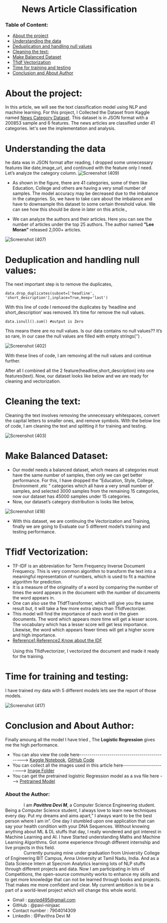 # &nbsp;&nbsp;&nbsp;&nbsp;&nbsp;&nbsp;&nbsp;   News Article Classification

### Table of Content:
-	[About the project](#about-the-project) 
-	[Understanding the data](#understanding-the-data)
-	[Deduplication and handling null values](#deduplication-and-handling-null-values)
-	[Cleaning the text:](#cleaning-the-text) 
- [Make Balanced Dataset](#make-balanced-dataset)
-	[Tfidf Vectorization](#tfidf-vectorization)
-	[Time for training and testing](#time-for-training-and-testing)
- [Conclusion and About Author](#conclusion-and-about-author) 

# About the project:
In this article, we will see the text classification model using NLP and machine learning. For this project, I Collected the Dataset from Kaggle named [News Category Dataset](https://www.kaggle.com/rmisra/news-category-dataset).
This dataset is in JSON format with a 200853 sample and 6 features. The news articles are classified under 41 categories. let's see the implementation and analysis.

# Understanding the data
he data was in JSON format after reading, I dropped some unnecessary features like date,image_url, and continued with the feature only I need.
Let’s analyze the category column.
![Screenshot (409)](https://user-images.githubusercontent.com/51699297/104182031-d34d7200-5435-11eb-8d8d-aca29b34bc94.png)

- As shown in the figure, there are 41 categories, some of them like Education, College and others are having a very small number of  samples. The model accuracy may be decreased due to the imbalance in the categories. So, we have to take care about the imbalance and have to downsample this dataset to some certain threshold value. We can see how this should be done in later on this article.,<br/>

- We can analyze  the authors and their articles. Here you can see the number of articles under the top 25 authors. The author named  <b>”Lee Moran”</b>  released 2,000+ articles.<br/>

![Screenshot (407)](https://user-images.githubusercontent.com/51699297/104182043-d8aabc80-5435-11eb-8a56-2dce6d13a67b.png)

# Deduplication and handling null values:
The next important step is to remove the duplicates,<br/>
```
data.drop_duplicates(subset=['headline', 'short_description'],inplace=True,keep='last') 
```
With this line of code I removed the duplicates by ‘headline and short_description’ was removed. It’s time for remove the null values.<br/>
```
data.isnull().sum() #output is Zero
```
This means there are no null values. Is our data contains no null values?? It’s so rare, In our case the null values are filled with empty strings(‘’) .<br/>


![Screenshot (402)](https://user-images.githubusercontent.com/51699297/104180572-5b7e4800-5433-11eb-858c-396a81e4fd0d.png)


With these lines of code, I am removing all the null values and continue further.<br/>

After all I combined all the 2 feature(headline,short_description)  into one features(text). Now, our dataset looks like below and we are ready for cleaning and vectorization.<br/>

# Cleaning the text:

Cleaning the text involves removing the unnecessary whitespaces, convert the capital letters to smaller ones, and remove symbols. With the below line of code, I am cleaning the text and splitting it for training and testing. <br/>

![Screenshot (403)](https://user-images.githubusercontent.com/51699297/104180597-633dec80-5433-11eb-9ed0-eef3aaa3ff2e.png)

# Make Balanced Dataset:
- Our model needs a  balanced dataset, which means all categories must have the same number of samples, then only we can get better performance. For this, I have dropped the “Education, Style, College, Environment ,etc “ categories which all have a very small number of samples, and selected 3000 samples from the remaining 15 categories, now our dataset has 45000 samples under 15 categories. 
- Now, our dataset’s category distribution is looks like below,

![Screenshot (418)](https://user-images.githubusercontent.com/51699297/104292151-7956b600-54e2-11eb-85dc-7543e38aed26.png)

- With this dataset, we are continuing the Vectorization and Training, finally we are going to Evaluate our 5 different model’s training and testing performance. 

# Tfidf Vectorization:
- TF-IDF is an abbreviation for Term Frequency Inverse Document Frequency. This is very common algorithm to transform the text into a meaningful representation of numbers, which is used to fit a machine algorithm for prediction.
- It is a measure of the originality of a word by comparing the number of times the word appears in the document with the number of documents the word appears in.
- One can also use the TfidfTransformer, which will give you the same result but, it will take a few more extra steps than Tfidfvectorizer.
- This model will find the importance of each word in the given documents. The word which appears more time will get a lesser score. The vocabulary which has a lesser score will get less importance. Likewise, the word which appears fewer times will get a higher score and high importance.
 - [Reference1](https://medium.com/@cmukesh8688/tf-idf-vectorizer-scikit-learn-dbc0244a911a),[Reference2](https://kavita-ganesan.com/tfidftransformer-tfidfvectorizer-usage-differences/#.X_xudegzbIU),[Know about the IDF](https://kavita-ganesan.com/what-is-inverse-document-frequency/#.X_xuzugzbIU)
<br/><br/>
Using this Tfidfvectorizer, I vectorized the document and made it ready for the training.

# Time for training and testing:
I have trained my data with 5 different models lets see the report of those models.<br/>

![Screenshot (417)](https://user-images.githubusercontent.com/51699297/104292221-9095a380-54e2-11eb-9d59-7128f868c44d.png)

# Conclusion and About Author:
 Finally amoung all the model I have tried , The <b> Logistic Regression</b> gives me the high performance.
 
 - You can also view the code here----------------------------------------------> [Kaggle Notebook](https://www.kaggle.com/ninjaac/text-classification-newss), [GitHub Code](https://github.com/pavi-ninjaac/Specrom_Analysis/blob/main/Internship_works/week2/text-classification-newss.ipynb) 
 - You can collect all the images used in this article here-----------------------> [Image Folder](https://github.com/pavi-ninjaac/Specrom_Analysis/tree/main/Internship_works/week2/article_images)
 - You can get the pretrained logistric Regression model as a sva file here ---> [Pretrained Model](https://github.com/pavi-ninjaac/Specrom_Analysis/blob/main/Internship_works/week2/logistricRegression_text_classi.sav)
 
### About the Author:

&nbsp;&nbsp;&nbsp;&nbsp;&nbsp;&nbsp;&nbsp;&nbsp;&nbsp;&nbsp;&nbsp;&nbsp;&nbsp;&nbsp;  I am <b><i>Pavithra Devi M</i></b>, a Computer Science Engineering student. Being a Computer Science student, I always love to learn new techniques every day. Put my dreams and aims apart,” I always want to be the best person where I am in”. One day I stumbled upon one application that can say your health condition with your DNA Sequences. Without knowing anything about ML & DL stuffs that day, I really wondered and got interest in Machine Learning and AI. I have Started understanding Maths and Machine Learning Algorithms. Got some experience through different internship and live projects in this field.<br>
&nbsp;&nbsp;&nbsp;&nbsp;&nbsp;&nbsp;&nbsp;&nbsp;&nbsp;&nbsp;&nbsp;&nbsp;&nbsp;&nbsp; Currently pursuing mine under graduation from University College of Engineering BIT Campus, Anna University at Tamil Nadu, India. And as a Data Science Intern at Specrom Analytics learning lots of NLP stuffs through different projects and data. Now I am participating in lots of Competitions, the open-source community works to enhance my skills and to get more knowledge that can not be learned through books and projects. That makes me more confident and clear. My current ambition is to be a part of a world-level project which will change this whole world.<br>
- Gmail : pavipd495@gmail.com
- GitHub : @pavi-ninjaac
- Contact number : 7904014309
- LinkedIn : @Pavithra Devi M
 



